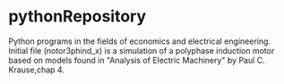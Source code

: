 # pythonRepository
Python programs in the fields of economics and electrical engineering.
Initial file (notor3phind_x) is a simulation of a polyphase induction motor based on models found in "Analysis of Electric Machinery" by Paul C. Krause,chap 4.
